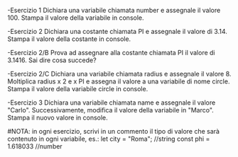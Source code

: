 -Esercizio 1
Dichiara una variabile chiamata number e assegnale il valore 100. Stampa il valore della variabile in console.


-Esercizio 2
Dichiara una costante chiamata PI e assegnale il valore di 3.14. Stampa il valore della costante in console.

-Esercizio 2/B
Prova ad assegnare alla costante chiamata PI il valore di 3.1416. Sai dire cosa succede?

-Esercizio 2/C
Dichiara una variabile chiamata radius e assegnale il valore 8.
Moltiplica radius x 2 e x PI e assegna il valore a una variabile di nome circle.
Stampa il valore della variabile circle in console.

-Esercizio 3
Dichiara una variabile chiamata name e
assegnale il valore "Carlo".
Successivamente, modifica il valore della variabile in "Marco".
Stampa il nuovo valore in console.



#NOTA: in ogni esercizio, scrivi in un commento il tipo di valore che sarà contenuto in ogni variabile, es.:
let city = "Roma"; //string
const phi = 1.618033 //number